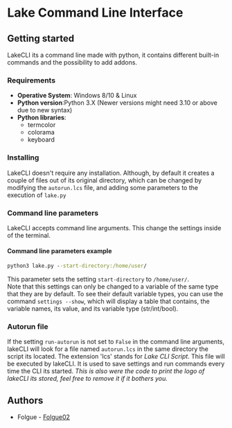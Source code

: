 # Lake **C**ommand **L**ine **I**nterface

## Getting started
LakeCLI its a command line made with python, it contains different built-in commands and the possibility to add addons.

### Requirements
- **Operative System**: Windows 8/10 & Linux 
- **Python version**:Python 3.X (Newer versions might need 3.10 or above due to new syntax)
- **Python libraries**:
	- termcolor
	- colorama
	- keyboard


### Installing
LakeCLI doesn't require any installation. Although, by default it creates a couple of files out of its original directory, which can be changed by
modifying the `autorun.lcs` file, and adding some parameters to the execution of `lake.py`

### Command line parameters
LakeCLI accepts command line arguments. This change the settings inside of the terminal.

#### Command line parameters example
```cmd
python3 lake.py --start-directory:/home/user/
```
This parameter sets the setting `start-directory` to `/home/user/`.\
Note that this settings can only be changed to a variable of the same type that they are by default. To see their default variable types, you can use the command `settings --show`, which will display a table that contains, the variable names, its value, and its variable type (str/int/bool).

### Autorun file
If the setting `run-autorun` is not set to `False` in the command line arguments, lakeCLI will look for a file named `autorun.lcs` in the same directory the script its located. The extension 'lcs' stands for *Lake CLI Script*. This file will be executed by lakeCLI. It is used to save settings and run commands every time the CLI its started. *This is also were the code to print the logo of lakeCLI its stored, feel free to remove it if it bothers you.*

## Authors
* Folgue  - [Folgue02](https://www.github.com/Folgue02)
